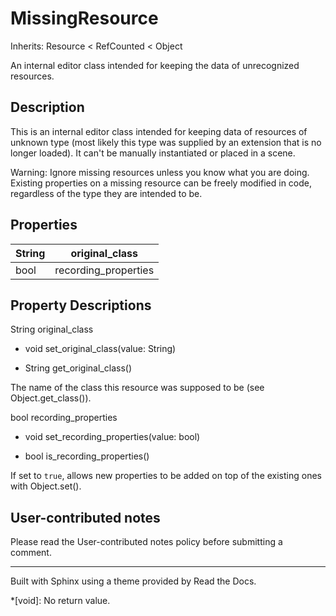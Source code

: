 # MissingResource

Inherits: Resource < RefCounted < Object

An internal editor class intended for keeping the data of unrecognized
resources.

## Description

This is an internal editor class intended for keeping data of resources of
unknown type (most likely this type was supplied by an extension that is no
longer loaded). It can't be manually instantiated or placed in a scene.

Warning: Ignore missing resources unless you know what you are doing. Existing
properties on a missing resource can be freely modified in code, regardless of
the type they are intended to be.

## Properties

String | original_class  
---|---  
bool | recording_properties  
  
## Property Descriptions

String original_class

  * void set_original_class(value: String)

  * String get_original_class()

The name of the class this resource was supposed to be (see
Object.get_class()).

bool recording_properties

  * void set_recording_properties(value: bool)

  * bool is_recording_properties()

If set to `true`, allows new properties to be added on top of the existing
ones with Object.set().

## User-contributed notes

Please read the User-contributed notes policy before submitting a comment.

* * *

Built with Sphinx using a theme provided by Read the Docs.

  *[void]: No return value.

